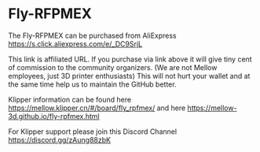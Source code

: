 # Fly-RFPMEX

The Fly-RFPMEX can be purchased from AliExpress https://s.click.aliexpress.com/e/_DC9SrjL

This link is affiliated URL. If you purchase via link above it will give tiny cent of commission to the community organizers. (We are not Mellow employees, just 3D printer enthusiasts) This will not hurt your wallet and at the same time help us to maintain the GitHub better.

Klipper information can be found here https://mellow.klipper.cn/#/board/fly_rpfmex/ and here https://mellow-3d.github.io/fly-rpfmex.html

For Klipper support please join this Discord Channel https://discord.gg/zAung88zbK
